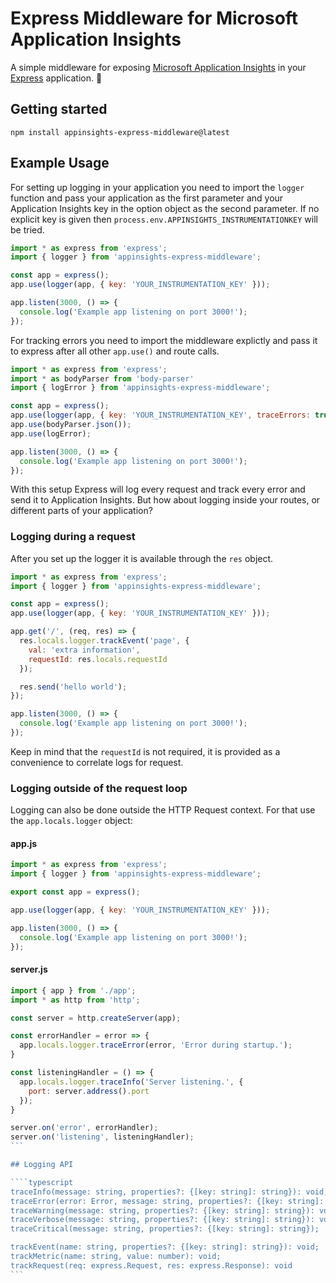 # Express Middleware for Microsoft Application Insights

A simple middleware for exposing [Microsoft Application Insights](https://azure.microsoft.com/services/application-insights/) in your [Express](http://expressjs.com/) application. :rocket:

## Getting started

`npm install appinsights-express-middleware@latest`

## Example Usage

For setting up logging in your application you need to import the `logger` function and pass your application as the first parameter and your Application Insights key in the option object as the second parameter. If no explicit key is given then `process.env.APPINSIGHTS_INSTRUMENTATIONKEY` will be tried.

```js
import * as express from 'express';
import { logger } from 'appinsights-express-middleware';

const app = express();
app.use(logger(app, { key: 'YOUR_INSTRUMENTATION_KEY' }));

app.listen(3000, () => {
  console.log('Example app listening on port 3000!');
});
```

For tracking errors you need to import the middleware explictly and pass it to express after all other `app.use()` and route calls.

```js
import * as express from 'express';
import * as bodyParser from 'body-parser'
import { logError } from 'appinsights-express-middleware';

const app = express();
app.use(logger(app, { key: 'YOUR_INSTRUMENTATION_KEY', traceErrors: true }));
app.use(bodyParser.json());
app.use(logError);

app.listen(3000, () => {
  console.log('Example app listening on port 3000!');
});
```

With this setup Express will log every request and track every error and send it to Application Insights. But how about logging inside your routes, or different parts of your application?

### Logging during a request
After you set up the logger it is available through the `res` object.

```js
import * as express from 'express';
import { logger } from 'appinsights-express-middleware';

const app = express();
app.use(logger(app, { key: 'YOUR_INSTRUMENTATION_KEY' }));

app.get('/', (req, res) => {
  res.locals.logger.trackEvent('page', {
    val: 'extra information',
    requestId: res.locals.requestId
  });

  res.send('hello world');
});

app.listen(3000, () => {
  console.log('Example app listening on port 3000!');
});
```
Keep in mind that the `requestId` is not required, it is provided as a convenience to correlate logs for request.

### Logging outside of the request loop

Logging can also be done outside the HTTP Request context. For that use the `app.locals.logger` object:

#### app.js

```js
import * as express from 'express';
import { logger } from 'appinsights-express-middleware';

export const app = express();

app.use(logger(app, { key: 'YOUR_INSTRUMENTATION_KEY' }));

app.listen(3000, () => {
  console.log('Example app listening on port 3000!');
});
```

#### server.js

````js
import { app } from './app';
import * as http from 'http';

const server = http.createServer(app);

const errorHandler = error => {
  app.locals.logger.traceError(error, 'Error during startup.');
}

const listeningHandler = () => {
  app.locals.logger.traceInfo('Server listening.', {
    port: server.address().port
  });
}

server.on('error', errorHandler);
server.on('listening', listeningHandler);
```

## Logging API

````typescript
traceInfo(message: string, properties?: {[key: string]: string}): void;
traceError(error: Error, message: string, properties?: {[key: string]: string}): void;
traceWarning(message: string, properties?: {[key: string]: string}): void;
traceVerbose(message: string, properties?: {[key: string]: string}): void;
traceCritical(message: string, properties?: {[key: string]: string});

trackEvent(name: string, properties?: {[key: string]: string}): void;
trackMetric(name: string, value: number): void;
trackRequest(req: express.Request, res: express.Response): void
```
